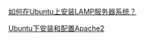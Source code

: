 [如何在Ubuntu上安装LAMP服务器系统？](http://os.51cto.com/art/201307/405333.htm)


[Ubuntu下安装和配置Apache2](http://www.blogjava.net/duanzhimin528/archive/2010/03/05/314564.html)



